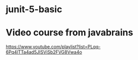 # junit-5-basic
# Video course from javabrains
https://www.youtube.com/playlist?list=PLqq-6Pq4lTTa4ad5JISViSb2FVG8Vwa4o
